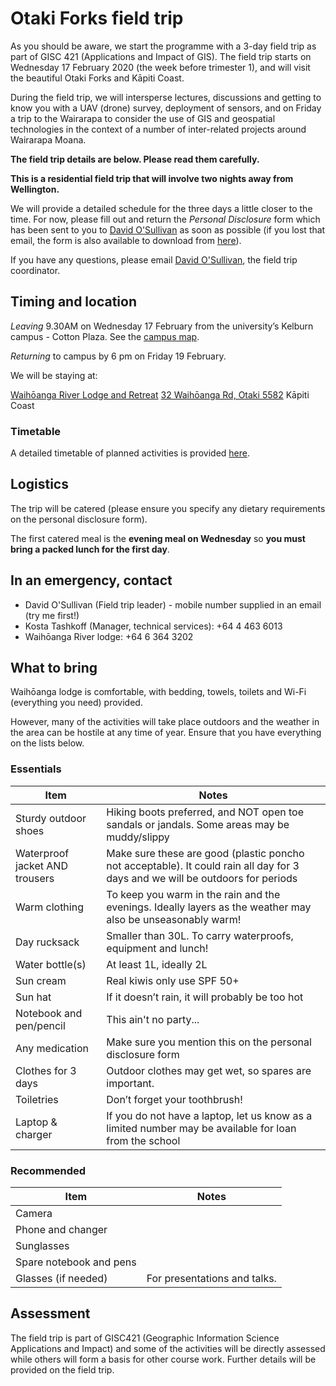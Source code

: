 # Otaki Forks field trip
As you should be aware, we start the programme with a 3-day field trip as part of GISC 421 (Applications and Impact of GIS). The field trip starts on Wednesday 17 February 2020 (the week before trimester 1), and will visit the beautiful Otaki Forks and Kāpiti Coast.

During the field trip, we will intersperse lectures, discussions and getting to know you with a UAV (drone) survey, deployment of sensors, and on Friday a trip to the Wairarapa to consider the use of GIS and geospatial technologies in the context of a number of inter-related projects around Wairarapa Moana.

**The field trip details are below. Please read them carefully.**

**This is a residential field trip that will involve two nights away from Wellington.**

We will provide a detailed schedule for the three days a little closer to the time. For now, please fill out and return the *Personal Disclosure* form which has been sent to you to [David O'Sullivan](mailto:david.osullivan@vuw.ac.nz) as soon as possible (if you lost that email, the form is also available to download from [here](personal-disclosure-form.doc?raw=true)).

If you have any questions, please email [David O'Sullivan](mailto:david.osullivan@vuw.ac.nz), the field trip coordinator.

## Timing and location
*Leaving* 9.30AM on Wednesday 17 February from the university’s Kelburn campus - Cotton Plaza. See the [campus map](https://www.victoria.ac.nz/about/explore-victoria/campuses/kelburn/kelburn-campus-map.pdf).

*Returning* to campus by 6 pm on Friday 19 February.

We will be staying at:

[Waihōanga River Lodge and Retreat](https://waihoanga.co.nz/)
[32 Waihōanga Rd, Otaki 5582](https://goo.gl/maps/PnN1Ef8g67KkpGUg8)
Kāpiti Coast

### Timetable
A detailed timetable of planned activities is provided [here](timetable.md).

## Logistics
The trip will be catered (please ensure you specify any dietary requirements on the personal disclosure form).

The first catered meal is the **evening meal on Wednesday** so **you must bring a packed lunch for the first day**.

## In an emergency, contact
* David O'Sullivan (Field trip leader) - mobile number supplied in an email (try me first!)
* Kosta Tashkoff (Manager, technical services): +64 4 463 6013
* Waihōanga River lodge: +64 6 364 3202

## What to bring
Waihōanga lodge is comfortable, with bedding, towels, toilets and Wi-Fi (everything you need) provided.

However, many of the activities will take place outdoors and the weather in the area can be hostile at any time of year. Ensure that you have everything on the lists below.

### Essentials
Item | Notes
--- | ---
Sturdy outdoor shoes | Hiking boots preferred, and NOT open toe sandals or jandals. Some areas may be muddy/slippy
Waterproof jacket AND trousers | Make sure these are good (plastic poncho not acceptable). It could rain all day for 3 days and we will be outdoors for periods
Warm clothing | To keep you warm in the rain and the evenings. Ideally layers as the weather may also be unseasonably warm!
Day rucksack | Smaller than 30L. To carry waterproofs, equipment and lunch!
Water bottle(s) | At least 1L, ideally 2L
Sun cream | Real kiwis only use SPF 50+
Sun hat | If it doesn’t rain, it will probably be too hot
Notebook and pen/pencil | This ain't no party...
Any medication | Make sure you mention this on the personal disclosure form
Clothes for 3 days | Outdoor clothes may get wet, so spares are important.
Toiletries | Don’t forget your toothbrush!
Laptop & charger | If you do not have a laptop, let us know as a limited number may be available for loan from the school

### Recommended
Item | Notes
--- | ---
Camera |
Phone and changer |
Sunglasses |
Spare notebook and pens |
Glasses (if needed) | For presentations and talks.

## Assessment
The field trip is part of GISC421 (Geographic Information Science Applications and Impact) and some of the activities will be directly assessed while others will form a basis for other course work.  Further details will be provided on the field trip.
